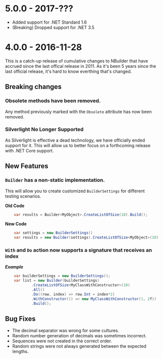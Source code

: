 # 5.0.0 - 2017-???

* Added support for .NET Standard 1.6
* (Breaking) Dropped support for .NET 3.5


# 4.0.0 - 2016-11-28

This is a catch-up release of cumulative changes to NBuilder that have accrued since the last offical release in 2011.
As it's been 5 years since the last official release, it's hard to know everthing that's changed.


## Breaking changes


### Obsolete methods have been removed. 

Any method previously marked with the `Obsolete` attribute has now been removed.

### Silverlight No Longer Supported

As Silverlight is effective a dead technology, we have officially ended support for it. This will allow us to better focus on
a  forthcoming release with .NET Core support.

## New Features

### `Builder` has a non-static implementation.

This will allow you to create customized `BuilderSettings` for different testing scenarios.

**Old Code**

```csharp
    var results = Builder<MyObject>.CreateListOfSize(10).Build();
```

**New Code**
```csharp
    var settings = new BuilderSettings()
    var results = new Builder(settings).CreateListOfSize<MyObject>(10).Build();
```

### `With` and `Do` action now supports a signature that receives an index 

***Example***

```csharp
    var builderSettings = new BuilderSettings();
    var list = new Builder(builderSettings)
            .CreateListOfSize<MyClassWithConstructor>(10)
            .All()
            .Do((row, index) => row.Int = index*2)
            .WithConstructor(() => new MyClassWithConstructor(1, 2f))
            .Build();

```

## Bug Fixes

* The decimal separator was wrong for some cultures.
* Random number generation of decimals was sometimes incorrect.
* Sequences were not created in the correct order.
* Random strings were not always generated between the expected lengths.